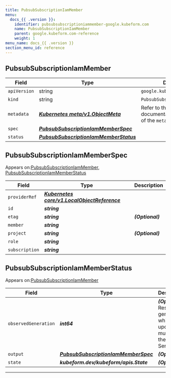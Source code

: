 ```yaml
---
title: PubsubSubscriptionIamMember
menu:
  docs_{{ .version }}:
    identifier: pubsubsubscriptioniammember-google.kubeform.com
    name: PubsubSubscriptionIamMember
    parent: google.kubeform.com-reference
    weight: 1
menu_name: docs_{{ .version }}
section_menu_id: reference
---
```


## PubsubSubscriptionIamMember
| Field | Type | Description |
| ------ | ----- | ----------- |
| `apiVersion` | string | `google.kubeform.com/v1alpha1` |
|    `kind` | string | `PubsubSubscriptionIamMember` |
| `metadata` | ***[Kubernetes meta/v1.ObjectMeta](https://kubernetes.io/docs/reference/generated/kubernetes-api/v1.13/#objectmeta-v1-meta)***|Refer to the Kubernetes API documentation for the fields of the `metadata` field.|
| `spec` | ***[PubsubSubscriptionIamMemberSpec](#pubsubsubscriptioniammemberspec)***||
| `status` | ***[PubsubSubscriptionIamMemberStatus](#pubsubsubscriptioniammemberstatus)***||
## PubsubSubscriptionIamMemberSpec

Appears on:[PubsubSubscriptionIamMember](#pubsubsubscriptioniammember), [PubsubSubscriptionIamMemberStatus](#pubsubsubscriptioniammemberstatus)

| Field | Type | Description |
| ------ | ----- | ----------- |
| `providerRef` | ***[Kubernetes core/v1.LocalObjectReference](https://kubernetes.io/docs/reference/generated/kubernetes-api/v1.13/#localobjectreference-v1-core)***||
| `id` | ***string***||
| `etag` | ***string***| ***(Optional)*** |
| `member` | ***string***||
| `project` | ***string***| ***(Optional)*** |
| `role` | ***string***||
| `subscription` | ***string***||
## PubsubSubscriptionIamMemberStatus

Appears on:[PubsubSubscriptionIamMember](#pubsubsubscriptioniammember)

| Field | Type | Description |
| ------ | ----- | ----------- |
| `observedGeneration` | ***int64***| ***(Optional)*** Resource generation, which is updated on mutation by the API Server.|
| `output` | ***[PubsubSubscriptionIamMemberSpec](#pubsubsubscriptioniammemberspec)***| ***(Optional)*** |
| `state` | ***kubeform.dev/kubeform/apis.State***| ***(Optional)*** |
---
